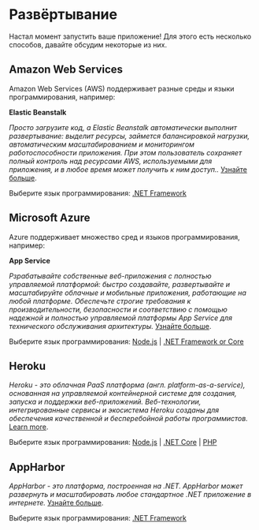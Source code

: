 # Развёртывание

Настал момент запустить ваше приложение! Для этого есть несколько способов, давайте обсудим некоторые из них.

## Amazon Web Services 

Amazon Web Services (AWS) поддерживает разные среды и языки программирования, например: 

**Elastic Beanstalk**

_Просто загрузите код, а Elastic Beanstalk автоматически выполнит развертывание: выделит ресурсы, займется балансировкой нагрузки, автоматическим масштабированием и мониторингом работоспособности приложения. При этом пользователь сохраняет полный контроль над ресурсами AWS, используемыми для приложения, и в любое время может получить к ним доступ.._ [Узнайте больше](https://aws.amazon.com/elasticbeanstalk/).

Выберите язык программирования: [.NET Framework](deployment/aws/net)

## Microsoft Azure

Azure поддерживает множество сред и языков программирования, например:

**App Service**

_Рзрабатывайте собственные веб-приложения с полностью управляемой платформой: быстро создавайте, развертывайте и масштабируйте облачные и мобильные приложения, работающие на любой платформе. Обеспечьте строгие требования к производительности, безопасности и соответствию с помощью надежной и полностью управляемой платформы App Service для технического обслуживания архитектуры._ [Узнайте больше](https://azure.microsoft.com/en-us/services/app-service/).

Выберите язык программирования:  [Node.js](deployment/azure/node) | [.NET Framework or Core](deployment/azure/net)

## Heroku

_Heroku - это облачная PaaS платформа (англ. platform-as-a-service), основанная на управляемой контейнерной системе для создания, запуска и поддержки веб-приложений. Веб-технологии, интегрированные сервисы и экосистема Heroku созданы для обеспечения качественной и бесперебойной работы программистов._ [Learn more](https://devcenter.heroku.com/articles/git).

Выберите язык программирования:  [Node.js](deployment/heroku/nodejs) | [.NET Core](deployment/heroku/netcore) | [PHP](deployment/heroku/php)

## AppHarbor

_AppHarbor - это платформа, построенная на .NET. AppHarbor может развернуть и масштабировать любое стандартное .NET приложение в интернете._ [Узнайте больше](https://appharbor.com/).

Выберите язык программирования:  [.NET Framework](https://forge.autodesk.com/blog/deploying-forge-aspnet-samples-appharbor)
